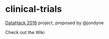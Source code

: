 # clinical-trials

[DataHack 2016](http://www.datahack-il.com/) project, proposed by @jondyne

Check out the Wiki